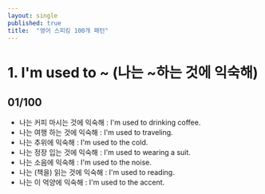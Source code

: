 ```yaml
---
layout: single
published: true
title:  "영어 스피킹 100개 패턴"
---
```


# 1. I'm used to ~ (나는 ~하는 것에 익숙해)
## 01/100 

- 나는 커피 마시는 것에 익숙해 : I'm used to drinking coffee.
- 나는 여행 하는 것에 익숙해 : I'm used to traveling.
- 나는 추위에 익숙해 : I'm used to the cold.
- 나는 정장 입는 것에 익숙해 : I'm used to wearing a suit.
- 나는 소음에 익숙해 : I'm used to the noise.
- 나는 (책을) 읽는 것에 익숙해 : I'm used to reading.
- 나는 이 억양에 익숙해 : I'm used to the accent.
